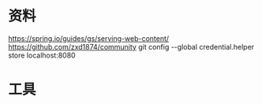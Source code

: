# 资料
https://spring.io/guides/gs/serving-web-content/
https://github.com/zxd1874/community
git config --global credential.helper store
localhost:8080
# 工具

